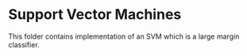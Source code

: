 # Support Vector Machines
This folder contains implementation of an SVM which is a large margin classifier.

